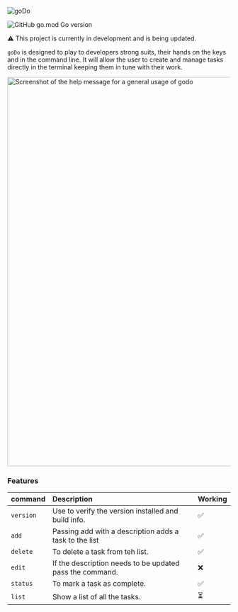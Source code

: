 ![goDo](https://github.com/user-attachments/assets/377a72c1-664b-4a7a-ad4a-db8391b954b7)

![GitHub go.mod Go version](https://img.shields.io/github/go-mod/go-version/bbland1/goDo)

:warning: This project is currently in development and is being updated.

`goDo` is designed to play to developers strong suits, their hands on the keys and in the command line. It will allow the user to create and manage tasks directly in the terminal keeping them in tune with their work.

<img width="879" alt="Screenshot of the help message for a general usage of godo" src="https://github.com/user-attachments/assets/07c5f13b-bba2-4eb8-b3bc-ae61957eb6ea">

### Features

| command  | Description | Working |
|:---------|:-----------|:--------|
|`version`| Use to verify the version installed and build info. | ✅ |
|`add`| Passing add with a description adds a task to the list | ✅ |
|`delete`| To delete a task from teh list. | ✅ |
|`edit`| If the description needs to be updated pass the command.  | ❌ |
|`status`| To mark a task as complete. | ✅ |
|`list`| Show a list of all the tasks. | ⏳ |
